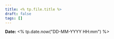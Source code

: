 ```yaml
---
title: <% tp.file.title %>
draft: false
tags: []
---
```

**Date:** <% tp.date.now("DD-MM-YYYY HH:mm") %>